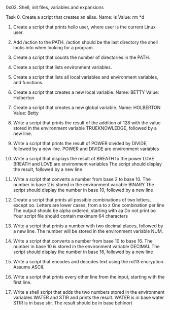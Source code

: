 0x03. Shell, init files, variables and expansions

Task
0. Create a script that creates an alias.
      Name: ls
      Value: rm *d

1. Create a script that prints hello user, where user is the current Linux user.

2. Add /action to the PATH. /action should be the last directory the shell looks into when looking for a program.

3. Create a script that counts the number of directories in the PATH.

4. Create a script that lists environment variables.

5. Create a script that lists all local variables and environment variables, and functions.

6. Create a script that creates a new local variable.
      Name: BETTY
      Value: Holberton
      
7. Create a script that creates a new global variable.
      Name: HOLBERTON
      Value: Betty
      
8. Write a script that prints the result of the addition of 128 with the value stored in the environment variable TRUEKNOWLEDGE, followed by a new line.

9. Write a script that prints the result of POWER divided by DIVIDE, followed by a new line.
   POWER and DIVIDE are environment variables
   
10. Write a script that displays the result of BREATH to the power LOVE
      BREATH and LOVE are environment variables
      The script should display the result, followed by a new line
      
11. Write a script that converts a number from base 2 to base 10.
      The number in base 2 is stored in the environment variable BINARY
      The script should display the number in base 10, followed by a new line
      
12. Create a script that prints all possible combinations of two letters, except oo.
      Letters are lower cases, from a to z
      One combination per line
      The output should be alpha ordered, starting with aa
      Do not print oo
      Your script file should contain maximum 64 characters
      
13. Write a script that prints a number with two decimal places, followed by a new line.
      The number will be stored in the environment variable NUM.
      
14. Write a script that converts a number from base 10 to base 16.
      The number in base 10 is stored in the environment variable DECIMAL
      The script should display the number in base 16, followed by a new line
      
15. Write a script that encodes and decodes text using the rot13 encryption. Assume ASCII.

16. Write a script that prints every other line from the input, starting with the first line.

17. Write a shell script that adds the two numbers stored in the environment variables WATER and STIR and prints the result.
      WATER is in base water
      STIR is in base stir.
      The result should be in base behlnort
